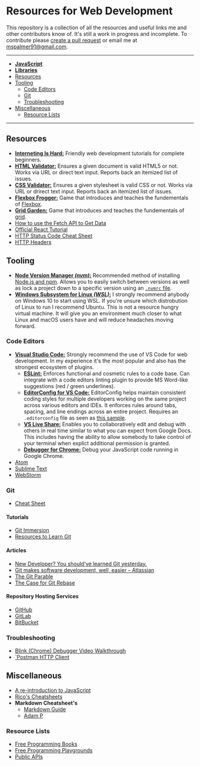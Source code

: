 # Resources for Web Development

This repository is a collection of all the resources and useful links me and other contributors know of. It's still a work in progress and incomplete. To contribute please [create a pull request](https://help.github.com/en/articles/creating-a-pull-request-from-a-fork) or email me at [mspalmer91@gmail.com](mailto:mspalmer91@gmail.com).


***
- [**JavaScript**](https://github.com/mpalmr/resources/blob/master/javascript.md)
- [**Libraries**](https://github.com/mpalmr/resources/blob/master/libraries.md)
- [Resources](#resources)
- [Tooling](#tooling)
    - [Code Editors](#code-editors)
    - [Git](#git)
    - [Troubleshooting](#troubleshooting)
- [Miscellaneous](#miscellaneous)
	- [Resource Lists](#resources-lists)
***




## Resources

- [**Interneting Is Hard:**](https://internetingishard.com/) Friendly web development tutorials for complete beginners.
- [**HTML Validator:**](https://whatwg.org/validator/) Ensures a given document is valid HTML5 or not. Works via URL or direct text input. Reports back an itemized list of issues.
- [**CSS Validator:**](https://jigsaw.w3.org/css-validator/) Ensures a given stylesheet is valid CSS or not. Works via URL or drirect text input. Reports back an itemized list of issues.
- [**Flexbox Frogger:**](https://flexboxfroggy.com/) Game that introduces and teaches the fundementals of [Flexbox](https://developer.mozilla.org/en-US/docs/Learn/CSS/CSS_layout/Flexbox).
- [**Grid Garden:**](https://cssgridgarden.com/) Game that introduces and teaches the fundementals of [grid](https://developer.mozilla.org/en-US/docs/Web/CSS/grid).
- [How to use the Fetch API to Get Data](https://scotch.io/tutorials/how-to-use-the-javascript-fetch-api-to-get-data)
- [Official React Tutorial](https://reactjs.org/tutorial/tutorial.html)
- [HTTP Status Code Cheat Sheet](https://www.restapitutorial.com/httpstatuscodes.html)
- [HTTP Headers](https://developer.mozilla.org/en-US/docs/Web/HTTP/Headers)




## Tooling

- [**Node Version Manager _(nvm)_:**](https://github.com/creationix/nvm/blob/master/README.md#installation-and-update) Recommended method of installing [Node.js and npm](https://nodejs.org). Allows you to easily switch between versions as well as lock a project down to a specific version using an [`.nvmrc` file](https://github.com/creationix/nvm#nvmrc).
- [**Windows Subsystem for Linux _(WSL)_:**](https://docs.microsoft.com/en-us/windows/wsl/install-win10) I strongly recommend anybody on Windows 10 to start using WSL. If you're unsure which distrobution of Linux to run I recommend Ubuntu. This is not a resource hungry virtual machine. It will give you an environment much closer to what Linux and macOS users have and will reduce headaches moving forward.


### Code Editors

- [**Visual Studio Code:**](https://code.visualstudio.com/) Strongly recommend the use of VS Code for web development. In my experience it's the most popular and also has the strongest ecosystem of plugins.
	- [**ESLint:**](https://marketplace.visualstudio.com/items?itemName=dbaeumer.vscode-eslint) Enforces functional and cosmetic rules to a code base. Can integrate with a code editors linting plugin to provide MS Word-like suggestions (red / green underlines).
	- [**EditorConfig for VS Code:**](https://marketplace.visualstudio.com/items?itemName=EditorConfig.EditorConfig) EditorConfig helps maintain consistent coding styles for multiple developers working on the same project across various editors and IDEs. It enforces rules around tabs, spacing, and line endings across an entire project. Requires an `.editorconfig` file as seen as [this sample](https://github.com/mpalmr/resources/blob/master/config-resources/.editorconfig).
	- [**VS Live Share:**](https://marketplace.visualstudio.com/items?itemName=MS-vsliveshare.vsliveshare) Enables you to collaboratively edit and debug with others in real time similar to what you can expect from Google Docs. This includes having the ability to allow somebody to take control of your terminal when explict additional permission is granted.
	- [**Debugger for Chrome:**](https://marketplace.visualstudio.com/items?itemName=msjsdiag.debugger-for-chrome) Debug your JavaScript code running in Google Chrome.
- [Atom](https://atom.io)
- [Sublime Text](https://www.sublimetext.com/)
- [WebStorm](https://www.jetbrains.com/webstorm/)


### Git

- [Cheat Sheet](https://github.github.com/training-kit/downloads/github-git-cheat-sheet/)

#### Tutorials
- [Git Immersion](http://gitimmersion.com/)
- [Resources to Learn Git](https://try.github.io/)

#### Articles
- [New Developer? You should’ve learned Git yesterday.](https://codeburst.io/number-one-piece-of-advice-for-new-developers-ddd08abc8bfa)
- [Git makes software development, well, easier – Atlassian](https://www.atlassian.com/agile/software-development/git)
- [The Git Parable](http://tom.preston-werner.com/2009/05/19/the-git-parable.html)
- [The Case for Git Rebase](http://www.darwinweb.net/articles/the-case-for-git-rebase)

#### Repository Hosting Services
- [GitHub](https://github.com)
- [GitLab](https://gitlab.com/)
- [BitBucket](https://bitbucket.org/)


### Troubleshooting

- [Blink (Chrome) Debugger Video Walkthrough](https://www.youtube.com/watch?time_continue=1&v=H0XScE08hy8)
- [`Postman HTTP Client](https://www.getpostman.com/)




## Miscellaneous

- [A re-introduction to JavaScript](https://developer.mozilla.org/en-US/docs/Web/JavaScript/A_re-introduction_to_JavaScript)
- [Rico's Cheatsheets](https://devhints.io/)
- **Markdown Cheatsheet's**
	- [Markdown Guide](https://www.markdownguide.org/cheat-sheet/)
	- [Adam P](https://github.com/adam-p/markdown-here/wiki/Markdown-Cheatsheet)


### Resource Lists

- [Free Programming Books](https://ebookfoundation.github.io/free-programming-books/free-programming-books.html)
- [Free Programming Playgrounds](https://ebookfoundation.github.io/free-programming-books/free-programming-playgrounds.html)
- [Public APIs](https://github.com/toddmotto/public-apis#index)
